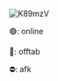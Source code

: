 ![K89mzV](https://github.com/user-attachments/assets/f1916c46-7ae9-4f72-aa75-b0dd82815693)

🟢: online

🌙: offtab 

⛔: afk 



